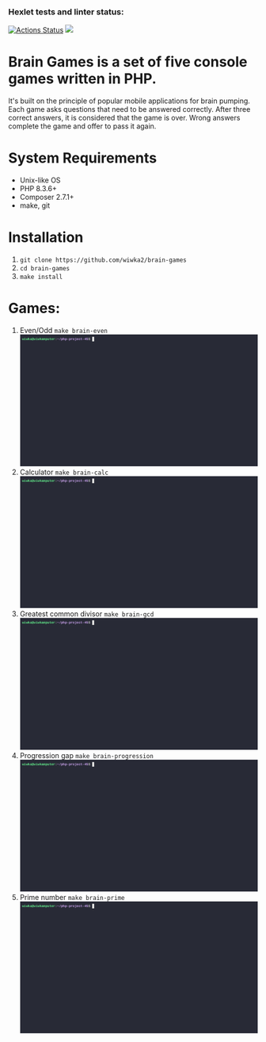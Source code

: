 ### Hexlet tests and linter status:
[![Actions Status](https://github.com/wiwka2/php-project-45/actions/workflows/hexlet-check.yml/badge.svg)](https://github.com/wiwka2/php-project-45/actions)
<a href="https://codeclimate.com/github/wiwka2/php-project-45/maintainability"><img src="https://api.codeclimate.com/v1/badges/cc16f8545bf829600c22/maintainability" /></a>

# **Brain Games** is a set of five console games written in PHP.
It's built on the principle of popular mobile applications for brain pumping. Each game asks questions that need to be answered correctly. After three correct answers, it is considered that the game is over. Wrong answers complete the game and offer to pass it again. 
# System Requirements
* Unix-like OS
* PHP 8.3.6+
* Composer 2.7.1+
* make, git
# Installation
1. `git clone https://github.com/wiwka2/brain-games`
1. `cd brain-games`
1. `make install`
# Games:
1. Even/Odd `make brain-even`
![Demo record](/demos/brain-even-demo.gif)
1. Calculator  `make brain-calc`
![Demo record](/demos/brain-calc-demo.gif)
1. Greatest common divisor  `make brain-gcd`
![Demo record](/demos/brain-gcd-demo.gif)
1. Progression gap `make brain-progression`
![Demo record](/demos/brain-progression-demo.gif)
1. Prime number  `make brain-prime`
![Demo record](/demos/brain-prime-demo.gif)
